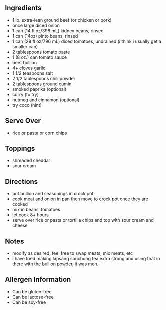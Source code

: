 ## Ingredients
* 1 lb. extra-lean ground beef (or chicken or pork)
* once large diced onion
* 1 can (14 fl oz/398 mL) kidney beans, rinsed
* 1 can (14oz) pinto beans, rinsed
* 1 can (28 fl oz/796 mL) diced tomatoes, undrained (i think i usually get a smaller can)
* 2 tablespoons tomato paste
* 1 (8 oz.) can tomato sauce
* beef bullion
* 4+ cloves garlic
* 1 1/2 teaspoons salt
* 2 1/2 tablespoons chili powder
* 2 tablespoons ground cumin
* smoked paprika (optional)
* curry (to try)
* nutmeg and cinnamon (optional)
* try coco (hint)

## Serve Over
* rice or pasta or corn chips

## Toppings
* shreaded cheddar
* sour cream

## Directions
* put bullion and seasonings in crock pot
* cook meat and onion in pan then move to crock pot once they are cooked
* mix in beans, tomatoes
* let cook 8+ hours
* serve over rice or pasta or tortilla chips and top with sour cream and cheese

## Notes
* modify as desired, feel free to swap meats, mix meats, etc
* i have tried making lapsang souchong tea extra strong and using that in there with the bullion powder, it was meh.

## Allergen Information
* Can be gluten-free
* Can be lactose-free
* Can be soy-free
